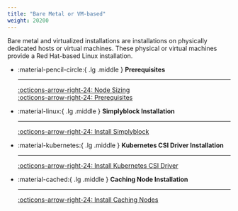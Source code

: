 ```yaml
---
title: "Bare Metal or VM-based"
weight: 20200
---
```


Bare metal and virtualized installations are installations on physically dedicated hosts or virtual machines. These
physical or virtual machines provide a Red Hat-based Linux installation.

<div class="grid cards" markdown>

-   :material-pencil-circle:{ .lg .middle } __Prerequisites__

    ---

    [:octicons-arrow-right-24: Node Sizing](../deployment-planning/node-sizing.md)<br/>
    [:octicons-arrow-right-24: Prerequisites](prerequisites.md)

-   :material-linux:{ .lg .middle } __Simplyblock Installation__

    ---

    [:octicons-arrow-right-24: Install Simplyblock](install-simplyblock.md)<br/>

-   :material-kubernetes:{ .lg .middle } __Kubernetes CSI Driver Installation__

    ---

    [:octicons-arrow-right-24: Install Kubernetes CSI Driver](install-simplyblock-csi.md)<br/>

-   :material-cached:{ .lg .middle } __Caching Node Installation__

    ---

    [:octicons-arrow-right-24: Install Caching Nodes](install-caching-nodes.md)
</div>
